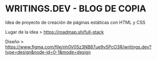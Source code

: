 # WRITINGS.DEV - BLOG DE COPIA 
 
Idea de proyecto de creación de páginas estáticas con HTML y CSS

Lugar de la idea > https://roadmap.sh/full-stack 

Diseño > https://www.figma.com/file/nh0V05z3NB87ue9v5PcO3R/writings.dev?type=design&node-id=0-1&mode=design
